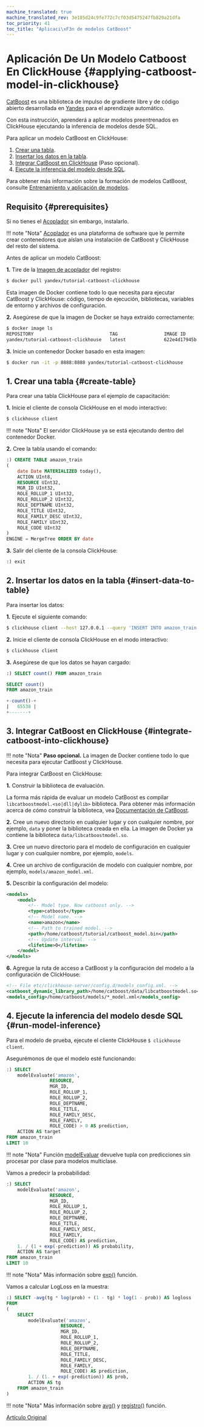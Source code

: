```yaml
---
machine_translated: true
machine_translated_rev: 3e185d24c9fe772c7cf03d5475247fb829a21dfa
toc_priority: 41
toc_title: "Aplicaci\xF3n de modelos CatBoost"
---
```


# Aplicación De Un Modelo Catboost En ClickHouse {#applying-catboost-model-in-clickhouse}

[CatBoost](https://catboost.ai) es una biblioteca de impulso de gradiente libre y de código abierto desarrollada en [Yandex](https://yandex.com/company/) para el aprendizaje automático.

Con esta instrucción, aprenderá a aplicar modelos preentrenados en ClickHouse ejecutando la inferencia de modelos desde SQL.

Para aplicar un modelo CatBoost en ClickHouse:

1.  [Crear una tabla](#create-table).
2.  [Insertar los datos en la tabla](#insert-data-to-table).
3.  [Integrar CatBoost en ClickHouse](#integrate-catboost-into-clickhouse) (Paso opcional).
4.  [Ejecute la inferencia del modelo desde SQL](#run-model-inference).

Para obtener más información sobre la formación de modelos CatBoost, consulte [Entrenamiento y aplicación de modelos](https://catboost.ai/docs/features/training.html#training).

## Requisito {#prerequisites}

Si no tienes el [Acoplador](https://docs.docker.com/install/) sin embargo, instalarlo.

!!! note "Nota"
    [Acoplador](https://www.docker.com) es una plataforma de software que le permite crear contenedores que aíslan una instalación de CatBoost y ClickHouse del resto del sistema.

Antes de aplicar un modelo CatBoost:

**1.** Tire de la [Imagen de acoplador](https://hub.docker.com/r/yandex/tutorial-catboost-clickhouse) del registro:

``` bash
$ docker pull yandex/tutorial-catboost-clickhouse
```

Esta imagen de Docker contiene todo lo que necesita para ejecutar CatBoost y ClickHouse: código, tiempo de ejecución, bibliotecas, variables de entorno y archivos de configuración.

**2.** Asegúrese de que la imagen de Docker se haya extraído correctamente:

``` bash
$ docker image ls
REPOSITORY                            TAG                 IMAGE ID            CREATED             SIZE
yandex/tutorial-catboost-clickhouse   latest              622e4d17945b        22 hours ago        1.37GB
```

**3.** Inicie un contenedor Docker basado en esta imagen:

``` bash
$ docker run -it -p 8888:8888 yandex/tutorial-catboost-clickhouse
```

## 1. Crear una tabla {#create-table}

Para crear una tabla ClickHouse para el ejemplo de capacitación:

**1.** Inicie el cliente de consola ClickHouse en el modo interactivo:

``` bash
$ clickhouse client
```

!!! note "Nota"
    El servidor ClickHouse ya se está ejecutando dentro del contenedor Docker.

**2.** Cree la tabla usando el comando:

``` sql
:) CREATE TABLE amazon_train
(
    date Date MATERIALIZED today(),
    ACTION UInt8,
    RESOURCE UInt32,
    MGR_ID UInt32,
    ROLE_ROLLUP_1 UInt32,
    ROLE_ROLLUP_2 UInt32,
    ROLE_DEPTNAME UInt32,
    ROLE_TITLE UInt32,
    ROLE_FAMILY_DESC UInt32,
    ROLE_FAMILY UInt32,
    ROLE_CODE UInt32
)
ENGINE = MergeTree ORDER BY date
```

**3.** Salir del cliente de la consola ClickHouse:

``` sql
:) exit
```

## 2. Insertar los datos en la tabla {#insert-data-to-table}

Para insertar los datos:

**1.** Ejecute el siguiente comando:

``` bash
$ clickhouse client --host 127.0.0.1 --query 'INSERT INTO amazon_train FORMAT CSVWithNames' < ~/amazon/train.csv
```

**2.** Inicie el cliente de consola ClickHouse en el modo interactivo:

``` bash
$ clickhouse client
```

**3.** Asegúrese de que los datos se hayan cargado:

``` sql
:) SELECT count() FROM amazon_train

SELECT count()
FROM amazon_train

+-count()-+
|   65538 |
+-------+
```

## 3. Integrar CatBoost en ClickHouse {#integrate-catboost-into-clickhouse}

!!! note "Nota"
    **Paso opcional.** La imagen de Docker contiene todo lo que necesita para ejecutar CatBoost y ClickHouse.

Para integrar CatBoost en ClickHouse:

**1.** Construir la biblioteca de evaluación.

La forma más rápida de evaluar un modelo CatBoost es compilar `libcatboostmodel.<so|dll|dylib>` biblioteca. Para obtener más información acerca de cómo construir la biblioteca, vea [Documentación de CatBoost](https://catboost.ai/docs/concepts/c-plus-plus-api_dynamic-c-pluplus-wrapper.html).

**2.** Cree un nuevo directorio en cualquier lugar y con cualquier nombre, por ejemplo, `data` y poner la biblioteca creada en ella. La imagen de Docker ya contiene la biblioteca `data/libcatboostmodel.so`.

**3.** Cree un nuevo directorio para el modelo de configuración en cualquier lugar y con cualquier nombre, por ejemplo, `models`.

**4.** Cree un archivo de configuración de modelo con cualquier nombre, por ejemplo, `models/amazon_model.xml`.

**5.** Describir la configuración del modelo:

``` xml
<models>
    <model>
        <!-- Model type. Now catboost only. -->
        <type>catboost</type>
        <!-- Model name. -->
        <name>amazon</name>
        <!-- Path to trained model. -->
        <path>/home/catboost/tutorial/catboost_model.bin</path>
        <!-- Update interval. -->
        <lifetime>0</lifetime>
    </model>
</models>
```

**6.** Agregue la ruta de acceso a CatBoost y la configuración del modelo a la configuración de ClickHouse:

``` xml
<!-- File etc/clickhouse-server/config.d/models_config.xml. -->
<catboost_dynamic_library_path>/home/catboost/data/libcatboostmodel.so</catboost_dynamic_library_path>
<models_config>/home/catboost/models/*_model.xml</models_config>
```

## 4. Ejecute la inferencia del modelo desde SQL {#run-model-inference}

Para el modelo de prueba, ejecute el cliente ClickHouse `$ clickhouse client`.

Asegurémonos de que el modelo esté funcionando:

``` sql
:) SELECT
    modelEvaluate('amazon',
                RESOURCE,
                MGR_ID,
                ROLE_ROLLUP_1,
                ROLE_ROLLUP_2,
                ROLE_DEPTNAME,
                ROLE_TITLE,
                ROLE_FAMILY_DESC,
                ROLE_FAMILY,
                ROLE_CODE) > 0 AS prediction,
    ACTION AS target
FROM amazon_train
LIMIT 10
```

!!! note "Nota"
    Función [modelEvaluar](../sql-reference/functions/other-functions.md#function-modelevaluate) devuelve tupla con predicciones sin procesar por clase para modelos multiclase.

Vamos a predecir la probabilidad:

``` sql
:) SELECT
    modelEvaluate('amazon',
                RESOURCE,
                MGR_ID,
                ROLE_ROLLUP_1,
                ROLE_ROLLUP_2,
                ROLE_DEPTNAME,
                ROLE_TITLE,
                ROLE_FAMILY_DESC,
                ROLE_FAMILY,
                ROLE_CODE) AS prediction,
    1. / (1 + exp(-prediction)) AS probability,
    ACTION AS target
FROM amazon_train
LIMIT 10
```

!!! note "Nota"
    Más información sobre [exp()](../sql-reference/functions/math-functions.md) función.

Vamos a calcular LogLoss en la muestra:

``` sql
:) SELECT -avg(tg * log(prob) + (1 - tg) * log(1 - prob)) AS logloss
FROM
(
    SELECT
        modelEvaluate('amazon',
                    RESOURCE,
                    MGR_ID,
                    ROLE_ROLLUP_1,
                    ROLE_ROLLUP_2,
                    ROLE_DEPTNAME,
                    ROLE_TITLE,
                    ROLE_FAMILY_DESC,
                    ROLE_FAMILY,
                    ROLE_CODE) AS prediction,
        1. / (1. + exp(-prediction)) AS prob,
        ACTION AS tg
    FROM amazon_train
)
```

!!! note "Nota"
    Más información sobre [avg()](../sql-reference/aggregate-functions/reference.md#agg_function-avg) y [registro()](../sql-reference/functions/math-functions.md) función.

[Artículo Original](https://clickhouse.tech/docs/en/guides/apply_catboost_model/) <!--hide-->
